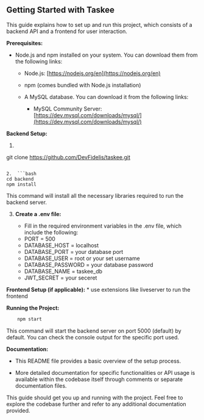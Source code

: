 Getting Started with Taskee
---------------------------------

This guide explains how to set up and run this project, which consists of a backend API and a frontend for user interaction.

**Prerequisites:**

*   Node.js and npm installed on your system. You can download them from the following links:
    
    *   Node.js: [https://nodejs.org/en](https://nodejs.org/en)
        
    *   npm (comes bundled with Node.js installation)
        
    *   A MySQL database. You can download it from the following links:

        *   MySQL Community Server: [https://dev.mysql.com/downloads/mysql/](https://dev.mysql.com/downloads/mysql/)
        

**Backend Setup:**

1.  ```bash
git clone https://github.com/DevFidelis/taskee.git
```
    
2.  ```bash
cd backend 
npm install
``` 
This command will install all the necessary libraries required to run the backend server.
    
3.  **Create a .env file:**
    
    *   Fill in the required environment variables in the .env file, which include the following:
    - PORT = 500
    - DATABASE_HOST = localhost
    - DATABASE_PORT = your database port
    - DATABASE_USER = root or your set username
    - DATABASE_PASSWORD = your database password
    - DATABASE_NAME = taskee_db
    - JWT_SECRET = your seceret

**Frontend Setup (if applicable):**
    * use extensions like liveserver to run the frontend 

**Running the Project:**

```bash
    npm start
``` 
This command will start the backend server on port 5000 (default) by default. You can check the console output for the specific port used.
    
**Documentation:**

*   This README file provides a basic overview of the setup process.
    
*   More detailed documentation for specific functionalities or API usage is available within the codebase itself through comments or separate documentation files.

This guide should get you up and running with the project. Feel free to explore the codebase further and refer to any additional documentation provided.